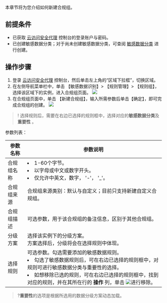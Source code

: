 本章节将为您介绍如何新建合规组。
## 前提条件
- 已获取 [云访问安全代理](https://console.cloud.tencent.com/casb) 控制台的登录账户与密码。
- 已创建敏感数据分类；对于尚未创建敏感数据分类，可查阅 [敏感数据分类](https://cloud.tencent.com/document/product/1303/56681) 进行创建。

## 操作步骤
1. 登录 [云访问安全代理](https://console.cloud.tencent.com/casb)  控制台，然后单击左上角的“区域下拉框”，切换区域。
2. 在左侧导航菜单栏中，单击 【敏感数据识别】> 【规则管理】> 【规则组】，选择该区域下的实例，进入合规组页面。
![](https://main.qcloudimg.com/raw/77a8c8df01345b6ba00474eb6ff5555d.png)
3. 在合规组页面中，单击 【新建合规组】，输入所需参数后单击【确定】，即可完成合规组的创建。
   ![](https://main.qcloudimg.com/raw/8e2871665590f9820ecb3028a7bda2b9.png)
>! 选择规则后，需要在右边已选择的规则框中，选择对应的**敏感数据分类**及**重要性** 。

参数列表：

| 参数名称   | 参数说明                                                     |
| ---------- | ------------------------------------------------------------ |
| 合规组名称 | <li> 1-60个字节。 <li>以字母或中文或数字开头。 <li>仅允许中英文，数字， '-'， '_'。 |
| 合规组来源 | 合规组来源类别：默认与自定义；目前只支持新建自定义合规组。   |
| 合规组描述 | 可选参数，用于该合规组的备注信息，区别于其他合规组。         |
| 分级方案       | 选择该实例下的分级方案。<br>方案选择后，分级将会在选择规则中体现。  |
| 选择规则   | 可选参数。勾选需要添加的敏感数据规则。 <li>勾选了敏感数据规则后，可在右边已选择的规则框中，对规则可进行敏感数据分类与重要性的选择。<li>如想移除已选的规则，可在右边已选择的规则框中，找到对应的规则，并在其所在行的 **操作** 列，单击 ![](https://main.qcloudimg.com/raw/a6233dc6056e101aff7c5c92d9201052.png)进行移除。|

>?**重要性**的选项是根据所选用的数据分级方案动态加载。
